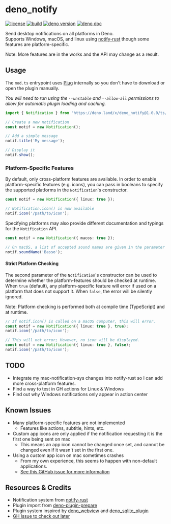 # deno_notify

[![license](https://img.shields.io/github/license/Pandawan/deno_notify)](https://github.com/Pandawan/deno_notify/blob/master/LICENSE)
[![build](https://img.shields.io/github/workflow/status/Pandawan/deno_notify/Build)](https://github.com/Pandawan/deno_notify/actions)
[![deno version](https://img.shields.io/badge/deno-1.15.0-success)](https://github.com/denoland/deno)
[![deno doc](https://doc.deno.land/badge.svg)](https://doc.deno.land/https/deno.land/x/deno_notify/ts/mod.ts)

Send desktop notifications on all platforms in Deno.  
Supports Windows, macOS, and linux using [notify-rust](https://github.com/hoodie/notify-rust) though some features are platform-specific.

Note: More features are in the works and the API may change as a result.

## Usage

The `mod.ts` entrypoint uses [Plug](https://github.com/denosaurs/plug) internally so you don't have to download or open the plugin manually.

_You will need to run using the `--unstable` and `--allow-all` permissions to allow for automatic plugin loading and caching._

```ts
import { Notification } from "https://deno.land/x/deno_notify@1.0.0/ts/mod.ts";

// Create a new notification
const notif = new Notification();

// Add a simple message
notif.title('My message');

// Display it
notif.show();
```

### Platform-Specific Features

By default, only cross-platform features are available. In order to enable platform-specific features (e.g. icons), you can pass in booleans to specify the supported platforms in the `Notification`'s constructor.

```ts
const notif = new Notification({ linux: true });

// Notification.icon() is now available
notif.icon('/path/to/icon');
```

Specifying platforms may also provide different documentation and typings for the `Notification` API.

```ts
const notif = new Notification({ macos: true });

// On macOS, a list of accepted sound names are given in the parameter type.
notif.soundName('Basso');
```

#### Strict Platform Checking

The second parameter of the `Notification`'s constructor can be used to determine whether the platform-features should be checked at runtime. When `true` (default), any platform-specific feature will error if used on a platform that does not support it. When `false`, the error will be silently ignored.

Note: Platform checking is performed both at compile time (TypeScript) and at runtime.

```ts
// If notif.icon() is called on a macOS computer, this will error.
const notif = new Notification({ linux: true }, true);
notif.icon('/path/to/icon');

// This will not error; However, no icon will be displayed.
const notif = new Notification({ linux: true }, false);
notif.icon('/path/to/icon');
```

## TODO

- Integrate my mac-notification-sys changes into notify-rust so I can add more cross-platform features.
- Find a way to test in GH actions for Linux & Windows
- Find out why Windows notifications only appear in action center

## Known Issues

- Many platform-specific features are not implemented
  - Features like actions, subtitle, hints, etc.
- Custom app icons are only applied if the notification requesting it is the first one being sent on mac
  - This means an app icon cannot be changed once set, and cannot be changed even if it wasn't set in the first one.
- Using a custom app icon on mac sometimes crashes
  - From my own experience, this seems to happen with non-default applications.
  - [See this GitHub issue for more information](https://github.com/h4llow3En/mac-notification-sys/issues/8)

## Resources & Credits

- Notification system from [notify-rust](https://github.com/hoodie/notify-rust)
- Plugin import from [deno-plugin-prepare](https://github.com/manyuanrong/deno-plugin-prepare)
- Plugin system inspired by [deno_webview](https://github.com/eliassjogreen/deno_webview) and [deno_sqlite_plugin](https://github.com/crabmusket/deno_sqlite_plugin)
- [GH Issue to check out later](https://github.com/denoland/deno/issues/4222)
